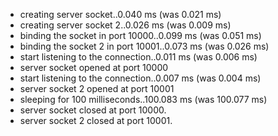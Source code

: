  * creating server socket..0.040 ms (was 0.021 ms)
 * creating server socket 2..0.026 ms (was 0.009 ms)
 * binding the socket in port 10000..0.099 ms (was 0.051 ms)
 * binding the socket 2 in port 10001..0.073 ms (was 0.026 ms)
 * start listening to the connection..0.011 ms (was 0.006 ms)
 * server socket opened at port 10000
 * start listening to the connection..0.007 ms (was 0.004 ms)
 * server socket 2 opened at port 10001
 * sleeping for 100 milliseconds..100.083 ms (was 100.077 ms)
 * server socket closed at port 10000.
 * server socket 2 closed at port 10001.
